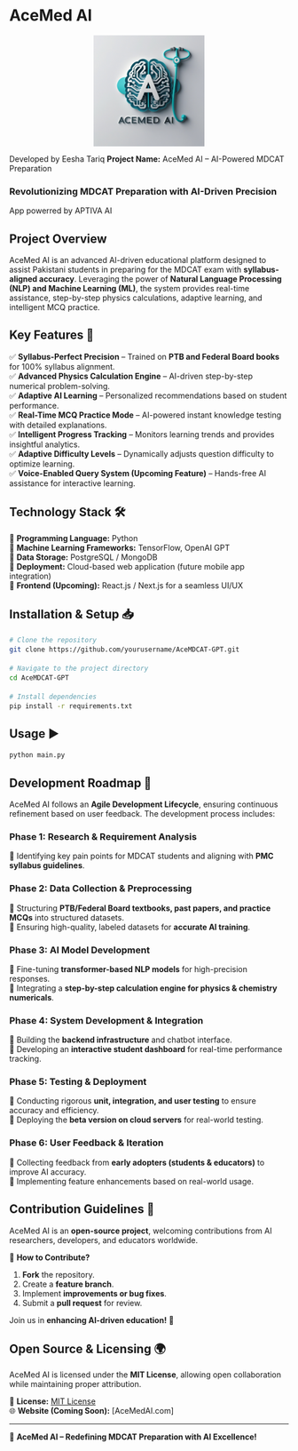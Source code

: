  # AceMed AI
<div style="display: flex; justify-content: center;">
  <img src="Assets/Images/AceMed AI logo.jpg" width="200" alt="AceMed AI Logo"/>
</div>



Developed by Eesha Tariq
**Project Name:** AceMed AI – AI-Powered MDCAT Preparation  

### **Revolutionizing MDCAT Preparation with AI-Driven Precision**

App powerred by APTIVA AI

## **Project Overview**
AceMed AI is an advanced AI-driven educational platform designed to assist Pakistani students in preparing for the MDCAT exam with **syllabus-aligned accuracy**. Leveraging the power of **Natural Language Processing (NLP) and Machine Learning (ML)**, the system provides real-time assistance, step-by-step physics calculations, adaptive learning, and intelligent MCQ practice. 

## **Key Features 🚀**
✅ **Syllabus-Perfect Precision** – Trained on **PTB and Federal Board books** for 100% syllabus alignment.  
✅ **Advanced Physics Calculation Engine** – AI-driven step-by-step numerical problem-solving.  
✅ **Adaptive AI Learning** – Personalized recommendations based on student performance.  
✅ **Real-Time MCQ Practice Mode** – AI-powered instant knowledge testing with detailed explanations.  
✅ **Intelligent Progress Tracking** – Monitors learning trends and provides insightful analytics.  
✅ **Adaptive Difficulty Levels** – Dynamically adjusts question difficulty to optimize learning.  
✅ **Voice-Enabled Query System (Upcoming Feature)** – Hands-free AI assistance for interactive learning.  

## **Technology Stack 🛠️**
🔹 **Programming Language:** Python  
🔹 **Machine Learning Frameworks:** TensorFlow, OpenAI GPT  
🔹 **Data Storage:** PostgreSQL / MongoDB  
🔹 **Deployment:** Cloud-based web application (future mobile app integration)  
🔹 **Frontend (Upcoming):** React.js / Next.js for a seamless UI/UX  

## **Installation & Setup 📥**
```bash
# Clone the repository
git clone https://github.com/yourusername/AceMDCAT-GPT.git

# Navigate to the project directory
cd AceMDCAT-GPT

# Install dependencies
pip install -r requirements.txt
```

## **Usage ▶️**
```bash
python main.py
```

## **Development Roadmap 🔄**
AceMed AI follows an **Agile Development Lifecycle**, ensuring continuous refinement based on user feedback. The development process includes:

### **Phase 1: Research & Requirement Analysis**
📌 Identifying key pain points for MDCAT students and aligning with **PMC syllabus guidelines**.

### **Phase 2: Data Collection & Preprocessing**
📌 Structuring **PTB/Federal Board textbooks, past papers, and practice MCQs** into structured datasets.  
📌 Ensuring high-quality, labeled datasets for **accurate AI training**.

### **Phase 3: AI Model Development**
📌 Fine-tuning **transformer-based NLP models** for high-precision responses.  
📌 Integrating a **step-by-step calculation engine for physics & chemistry numericals**.

### **Phase 4: System Development & Integration**
📌 Building the **backend infrastructure** and chatbot interface.  
📌 Developing an **interactive student dashboard** for real-time performance tracking.

### **Phase 5: Testing & Deployment**
📌 Conducting rigorous **unit, integration, and user testing** to ensure accuracy and efficiency.  
📌 Deploying the **beta version on cloud servers** for real-world testing.

### **Phase 6: User Feedback & Iteration**
📌 Collecting feedback from **early adopters (students & educators)** to improve AI accuracy.  
📌 Implementing feature enhancements based on real-world usage.

## **Contribution Guidelines 🤝**
AceMed AI is an **open-source project**, welcoming contributions from AI researchers, developers, and educators worldwide. 

🔹 **How to Contribute?**  
1. **Fork** the repository.  
2. Create a **feature branch**.  
3. Implement **improvements or bug fixes**.  
4. Submit a **pull request** for review.  

Join us in **enhancing AI-driven education!** 🚀

## **Open Source & Licensing 🌍**
AceMed AI is licensed under the **MIT License**, allowing open collaboration while maintaining proper attribution.

📜 **License:** [MIT License](LICENSE.md)  
🌐 **Website (Coming Soon):** [AceMedAI.com]  

---  
🚀 **AceMed AI – Redefining MDCAT Preparation with AI Excellence!**

